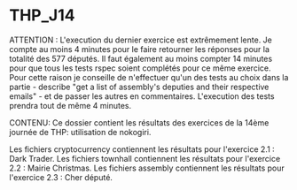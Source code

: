 # THP_J14

ATTENTION : L'execution du dernier exercice est extrêmement lente. Je compte au moins 4 minutes pour le faire retourner les réponses pour la totalité des 577 députés.
Il faut également au moins compter 14 minutes pour que tous les tests rspec soient complétés pour ce même exercice. Pour cette raison je conseille de n'effectuer qu'un des tests au choix dans la partie - describe "get a list of assembly's deputies and their respective emails" - et de passer les autres en commentaires. L'execution des tests prendra tout de même 4 minutes.

CONTENU:
Ce dossier contient les résultats des exercices de la 14ème journée de THP: utilisation de nokogiri.

Les fichiers cryptocurrency contiennent les résultats pour l'exercice 2.1 : Dark Trader.
Les fichiers townhall contiennent les résultats pour l'exercice 2.2 : Mairie Christmas.
Les fichiers assembly contiennent les résultats pour l'exercice 2.3 : Cher député.
